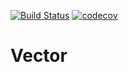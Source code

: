[![Build Status](https://travis-ci.org/janczer/vector.svg?branch=master)](https://travis-ci.org/janczer/vector)
[![codecov](https://codecov.io/gh/janczer/vector/branch/master/graph/badge.svg)](https://codecov.io/gh/janczer/vector)


# Vector


